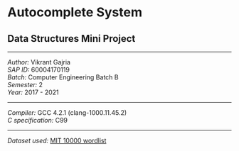 # Autocomplete System
## Data Structures Mini Project
-----

*Author:* Vikrant Gajria<br>
*SAP ID:* 60004170119<br>
*Batch:* Computer Engineering Batch B<br>
*Semester:* 2<br>
*Year:* 2017 - 2021<br>

-----

*Compiler:* GCC 4.2.1 (clang-1000.11.45.2)<br>
*C specification:* C99<br>

-----

*Dataset used:* [MIT 10000 wordlist](http://www.mit.edu/~ecprice/wordlist.10000)
